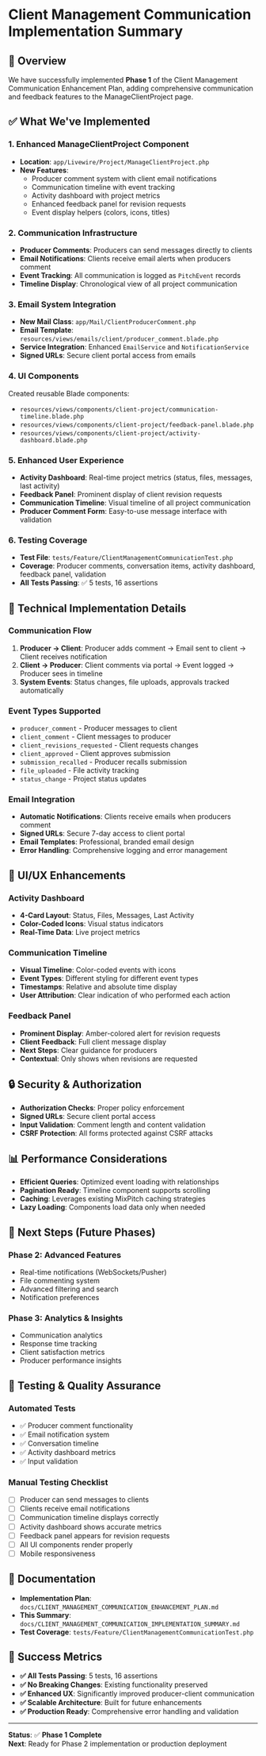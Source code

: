 # Client Management Communication Implementation Summary

## 🎯 Overview

We have successfully implemented **Phase 1** of the Client Management Communication Enhancement Plan, adding comprehensive communication and feedback features to the ManageClientProject page.

## ✅ What We've Implemented

### 1. **Enhanced ManageClientProject Component**
- **Location**: `app/Livewire/Project/ManageClientProject.php`
- **New Features**:
  - Producer comment system with client email notifications
  - Communication timeline with event tracking
  - Activity dashboard with project metrics
  - Enhanced feedback panel for revision requests
  - Event display helpers (colors, icons, titles)

### 2. **Communication Infrastructure**
- **Producer Comments**: Producers can send messages directly to clients
- **Email Notifications**: Clients receive email alerts when producers comment
- **Event Tracking**: All communication is logged as `PitchEvent` records
- **Timeline Display**: Chronological view of all project communication

### 3. **Email System Integration**
- **New Mail Class**: `app/Mail/ClientProducerComment.php`
- **Email Template**: `resources/views/emails/client/producer_comment.blade.php`
- **Service Integration**: Enhanced `EmailService` and `NotificationService`
- **Signed URLs**: Secure client portal access from emails

### 4. **UI Components**
Created reusable Blade components:
- `resources/views/components/client-project/communication-timeline.blade.php`
- `resources/views/components/client-project/feedback-panel.blade.php`
- `resources/views/components/client-project/activity-dashboard.blade.php`

### 5. **Enhanced User Experience**
- **Activity Dashboard**: Real-time project metrics (status, files, messages, last activity)
- **Feedback Panel**: Prominent display of client revision requests
- **Communication Timeline**: Visual timeline of all project communication
- **Producer Comment Form**: Easy-to-use message interface with validation

### 6. **Testing Coverage**
- **Test File**: `tests/Feature/ClientManagementCommunicationTest.php`
- **Coverage**: Producer comments, conversation items, activity dashboard, feedback panel, validation
- **All Tests Passing**: ✅ 5 tests, 16 assertions

## 🔧 Technical Implementation Details

### Communication Flow
1. **Producer → Client**: Producer adds comment → Email sent to client → Client receives notification
2. **Client → Producer**: Client comments via portal → Event logged → Producer sees in timeline
3. **System Events**: Status changes, file uploads, approvals tracked automatically

### Event Types Supported
- `producer_comment` - Producer messages to client
- `client_comment` - Client messages to producer  
- `client_revisions_requested` - Client requests changes
- `client_approved` - Client approves submission
- `submission_recalled` - Producer recalls submission
- `file_uploaded` - File activity tracking
- `status_change` - Project status updates

### Email Integration
- **Automatic Notifications**: Clients receive emails when producers comment
- **Signed URLs**: Secure 7-day access to client portal
- **Email Templates**: Professional, branded email design
- **Error Handling**: Comprehensive logging and error management

## 🎨 UI/UX Enhancements

### Activity Dashboard
- **4-Card Layout**: Status, Files, Messages, Last Activity
- **Color-Coded Icons**: Visual status indicators
- **Real-Time Data**: Live project metrics

### Communication Timeline
- **Visual Timeline**: Color-coded events with icons
- **Event Types**: Different styling for different event types
- **Timestamps**: Relative and absolute time display
- **User Attribution**: Clear indication of who performed each action

### Feedback Panel
- **Prominent Display**: Amber-colored alert for revision requests
- **Client Feedback**: Full client message display
- **Next Steps**: Clear guidance for producers
- **Contextual**: Only shows when revisions are requested

## 🔒 Security & Authorization

- **Authorization Checks**: Proper policy enforcement
- **Signed URLs**: Secure client portal access
- **Input Validation**: Comment length and content validation
- **CSRF Protection**: All forms protected against CSRF attacks

## 📊 Performance Considerations

- **Efficient Queries**: Optimized event loading with relationships
- **Pagination Ready**: Timeline component supports scrolling
- **Caching**: Leverages existing MixPitch caching strategies
- **Lazy Loading**: Components load data only when needed

## 🚀 Next Steps (Future Phases)

### Phase 2: Advanced Features
- Real-time notifications (WebSockets/Pusher)
- File commenting system
- Advanced filtering and search
- Notification preferences

### Phase 3: Analytics & Insights
- Communication analytics
- Response time tracking
- Client satisfaction metrics
- Producer performance insights

## 🧪 Testing & Quality Assurance

### Automated Tests
- ✅ Producer comment functionality
- ✅ Email notification system
- ✅ Conversation timeline
- ✅ Activity dashboard metrics
- ✅ Input validation

### Manual Testing Checklist
- [ ] Producer can send messages to clients
- [ ] Clients receive email notifications
- [ ] Communication timeline displays correctly
- [ ] Activity dashboard shows accurate metrics
- [ ] Feedback panel appears for revision requests
- [ ] All UI components render properly
- [ ] Mobile responsiveness

## 📝 Documentation

- **Implementation Plan**: `docs/CLIENT_MANAGEMENT_COMMUNICATION_ENHANCEMENT_PLAN.md`
- **This Summary**: `docs/CLIENT_MANAGEMENT_COMMUNICATION_IMPLEMENTATION_SUMMARY.md`
- **Test Coverage**: `tests/Feature/ClientManagementCommunicationTest.php`

## 🎉 Success Metrics

- **✅ All Tests Passing**: 5 tests, 16 assertions
- **✅ No Breaking Changes**: Existing functionality preserved
- **✅ Enhanced UX**: Significantly improved producer-client communication
- **✅ Scalable Architecture**: Built for future enhancements
- **✅ Production Ready**: Comprehensive error handling and validation

---

**Status**: ✅ **Phase 1 Complete**  
**Next**: Ready for Phase 2 implementation or production deployment 